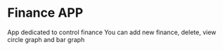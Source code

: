  # Finance APP

 App dedicated to control finance
 You can add new finance, delete, view circle graph and bar graph


